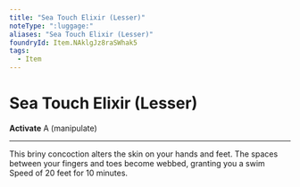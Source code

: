 ```yaml
---
title: "Sea Touch Elixir (Lesser)"
noteType: ":luggage:"
aliases: "Sea Touch Elixir (Lesser)"
foundryId: Item.NAklgJz8raSWhak5
tags:
  - Item
---
```


# Sea Touch Elixir (Lesser)

**Activate** A (manipulate)

* * *

This briny concoction alters the skin on your hands and feet. The spaces between your fingers and toes become webbed, granting you a swim Speed of 20 feet for 10 minutes.


